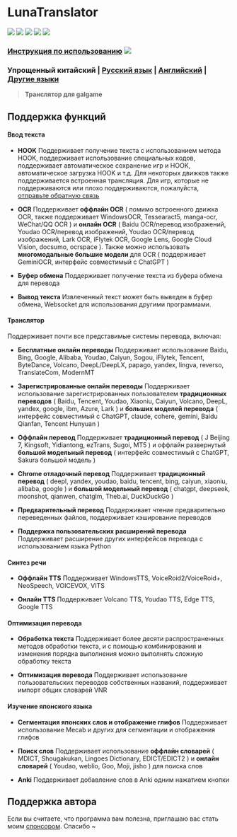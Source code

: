 # LunaTranslator

<p align="left">
    <img src="https://img.shields.io/github/license/HIllya51/LunaTranslator">
    <a href="https://github.com/HIllya51/LunaTranslator/releases"><img src="https://img.shields.io/github/v/release/HIllya51/LunaTranslator?color=ffa"></a>
    <a href="https://github.com/HIllya51/LunaTranslator/releases/latest/download/LunaTranslator.zip" target="_blank"><img src="https://img.shields.io/badge/download_64bit-blue"/></a> <a href="https://github.com/HIllya51/LunaTranslator/releases/latest/download/LunaTranslator_x86.zip" target="_blank"><img src="https://img.shields.io/badge/download_32bit-blue"/></a> <img src="https://img.shields.io/badge/OS-windows 7--11 / wine-FF0000"/>
</p>

### [Инструкция по использованию](https://docs.lunatranslator.org/#/ru/)   <a href="https://discord.com/invite/ErtDwVeAbB"><img  src="https://img.shields.io/discord/1262692128031772733?label=Discord&logo=discord&color=FF007C"></a> 

### Упрощенный китайский | [Русский язык](README_ru.md) | [Английский](README_en.md) | [Другие языки](otherlang.md) 

> **Транслятор для galgame**

## Поддержка функций

#### Ввод текста

- **HOOK** Поддерживает получение текста с использованием метода HOOK, поддерживает использование специальных кодов, поддерживает автоматическое сохранение игр и HOOK, автоматическое загрузка HOOK и т.д. Для некоторых движков также поддерживается встроенная трансляция. Для игр, которые не поддерживаются или плохо поддерживаются, пожалуйста, [отправьте обратную связь](https://lunatranslator.org/Resource/game_support) 


- **OCR** Поддерживает **оффлайн OCR** ( помимо встроенного движка OCR, также поддерживает WindowsOCR, Tessearact5, manga-ocr, WeChat/QQ OCR ) и **онлайн OCR** ( Baidu OCR/перевод изображений, Youdao OCR/перевод изображений, Youdao OCR/перевод изображений, Lark OCR, iFlytek OCR, Google Lens, Google Cloud Vision, docsumo, ocrspace ). Также можно использовать **многомодальные большие модели** для OCR ( поддерживает GeminiOCR, интерфейс совместимый с ChatGPT )

- **Буфер обмена** Поддерживает получение текста из буфера обмена для перевода

- **Вывод текста** Извлеченный текст может быть выведен в буфер обмена, Websocket для использования другими программами.

#### Транслятор

Поддерживает почти все представимые системы перевода, включая: 

- **Бесплатные онлайн переводы** Поддерживает использование Baidu, Bing, Google, Alibaba, Youdao, Caiyun, Sogou, iFlytek, Tencent, ByteDance, Volcano, DeepL/DeepLX, papago, yandex, lingva, reverso, TranslateCom, ModernMT

- **Зарегистрированные онлайн переводы** Поддерживает использование зарегистрированных пользователем **традиционных переводов** ( Baidu, Tencent, Youdao, Xiaoniu, Caiyun, Volcano, DeepL, yandex, google, ibm, Azure, Lark ) и **больших моделей перевода** ( интерфейс совместимый с ChatGPT, claude, cohere, gemini, Baidu Qianfan, Tencent Hunyuan )

- **Оффлайн перевод** Поддерживает **традиционный перевод** ( J Beijing 7, Kingsoft, Yidiantong, ezTrans, Sugoi, MT5 ) и оффлайн развернутый **большой модельный перевод** ( интерфейс совместимый с ChatGPT, Sakura большой модель )

- **Chrome отладочный перевод** Поддерживает **традиционный перевод** ( deepl, yandex, youdao, baidu, tencent, bing, caiyun, xiaoniu, alibaba, google ) и **большой модельный перевод** ( chatgpt, deepseek, moonshot, qianwen, chatglm, Theb.ai, DuckDuckGo )

- **Предварительный перевод** Поддерживает чтение предварительно переведенных файлов, поддерживает кэширование переводов

- **Поддержка пользовательских расширений перевода** Поддерживает расширение других интерфейсов перевода с использованием языка Python
 
 
#### Синтез речи

- **Оффлайн TTS** Поддерживает WindowsTTS, VoiceRoid2/VoiceRoid+, NeoSpeech, VOICEVOX, VITS

- **Онлайн TTS** Поддерживает Volcano TTS, Youdao TTS, Edge TTS, Google TTS

#### Оптимизация перевода

- **Обработка текста** Поддерживает более десяти распространенных методов обработки текста, и с помощью комбинирования и изменения порядка выполнения можно выполнять сложную обработку текста

- **Оптимизация перевода** Поддерживает использование пользовательских переводов собственных названий, поддерживает импорт общих словарей VNR

#### Изучение японского языка

- **Сегментация японских слов и отображение глифов** Поддерживает использование Mecab и других для сегментации и отображения глифов

- **Поиск слов** Поддерживает использование **оффлайн словарей** ( MDICT, Shougakukan, Lingoes Dictionary, EDICT/EDICT2 ) и **онлайн словарей** ( Youdao, weblio, Goo, Moji, jisho ) для поиска слов

- **Anki** Поддерживает добавление слов в Anki одним нажатием кнопки

## Поддержка автора

Если вы считаете, что программа вам полезна, приглашаю вас стать моим [спонсором](https://patreon.com/HIllya51). Спасибо ~